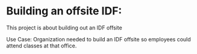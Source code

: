 # Building an offsite IDF:

This project is about building out an IDF offsite

Use Case:
Organization needed to build an IDF offsite so employees could attend classes at that office.